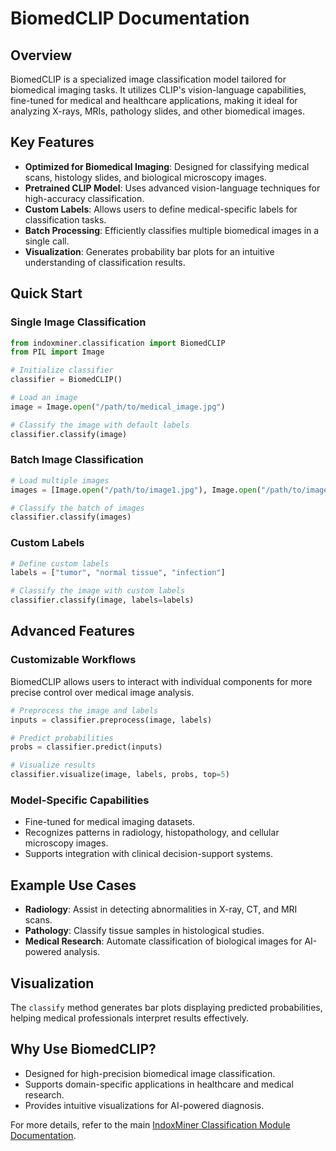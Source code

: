 # BiomedCLIP Documentation 

## Overview
BiomedCLIP is a specialized image classification model tailored for biomedical imaging tasks. It utilizes CLIP's vision-language capabilities, fine-tuned for medical and healthcare applications, making it ideal for analyzing X-rays, MRIs, pathology slides, and other biomedical images.

## Key Features
- **Optimized for Biomedical Imaging**: Designed for classifying medical scans, histology slides, and biological microscopy images.
- **Pretrained CLIP Model**: Uses advanced vision-language techniques for high-accuracy classification.
- **Custom Labels**: Allows users to define medical-specific labels for classification tasks.
- **Batch Processing**: Efficiently classifies multiple biomedical images in a single call.
- **Visualization**: Generates probability bar plots for an intuitive understanding of classification results.

## Quick Start

### Single Image Classification
```python
from indoxminer.classification import BiomedCLIP
from PIL import Image

# Initialize classifier
classifier = BiomedCLIP()

# Load an image
image = Image.open("/path/to/medical_image.jpg")

# Classify the image with default labels
classifier.classify(image)
```

### Batch Image Classification
```python
# Load multiple images
images = [Image.open("/path/to/image1.jpg"), Image.open("/path/to/image2.jpg")]

# Classify the batch of images
classifier.classify(images)
```

### Custom Labels
```python
# Define custom labels
labels = ["tumor", "normal tissue", "infection"]

# Classify the image with custom labels
classifier.classify(image, labels=labels)
```

## Advanced Features

### Customizable Workflows
BiomedCLIP allows users to interact with individual components for more precise control over medical image analysis.
```python
# Preprocess the image and labels
inputs = classifier.preprocess(image, labels)

# Predict probabilities
probs = classifier.predict(inputs)

# Visualize results
classifier.visualize(image, labels, probs, top=5)
```

### Model-Specific Capabilities
- Fine-tuned for medical imaging datasets.
- Recognizes patterns in radiology, histopathology, and cellular microscopy images.
- Supports integration with clinical decision-support systems.

## Example Use Cases
- **Radiology**: Assist in detecting abnormalities in X-ray, CT, and MRI scans.
- **Pathology**: Classify tissue samples in histological studies.
- **Medical Research**: Automate classification of biological images for AI-powered analysis.

## Visualization
The `classify` method generates bar plots displaying predicted probabilities, helping medical professionals interpret results effectively.

## Why Use BiomedCLIP?
- Designed for high-precision biomedical image classification.
- Supports domain-specific applications in healthcare and medical research.
- Provides intuitive visualizations for AI-powered diagnosis.

For more details, refer to the main [IndoxMiner Classification Module Documentation](../Classification_Module.md).


